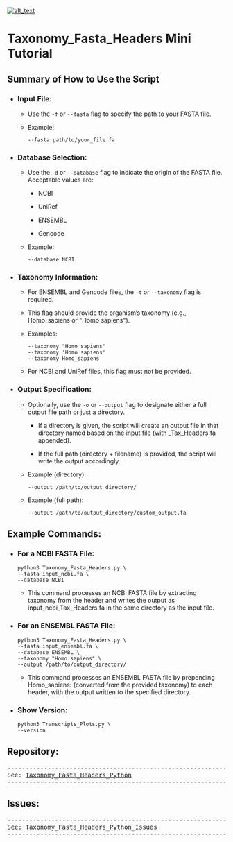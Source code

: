[![alt_text](https://zenodo.org/badge/DOI/10.5281/zenodo.14967827.svg)](https://doi.org/10.5281/zenodo.14967827)

# Taxonomy_Fasta_Headers Mini Tutorial

## Summary of How to Use the Script

+ ### Input File:

  + Use the ```-f``` or ```--fasta``` flag to specify the path to your FASTA file.

  + Example:

    ```
    --fasta path/to/your_file.fa
    ```

+ ### Database Selection:

  + Use the ```-d``` or ```--database``` flag to indicate the origin of the FASTA file. Acceptable values are:

    + NCBI

    + UniRef

    + ENSEMBL

    + Gencode

  + Example:

	```
    --database NCBI
    ```

+ ### Taxonomy Information:

  + For ENSEMBL and Gencode files, the ```-t``` or ```--taxonomy``` flag is required.

  + This flag should provide the organism’s taxonomy (e.g., Homo_sapiens or "Homo sapiens").

  + Examples:

    ```
    --taxonomy "Homo sapiens"
	--taxonomy 'Homo sapiens'
	--taxonomy Homo_sapiens
    ```

  + For NCBI and UniRef files, this flag must not be provided.

+ ### Output Specification:

  + Optionally, use the ```-o``` or ```--output``` flag to designate either a full output file path or just a directory.

    + If a directory is given, the script will create an output file in
    that directory named based on the input file (with _Tax_Headers.fa
    appended).

    + If the full path (directory + filename) is provided, the script will write the output accordingly.

  + Example (directory):

    ```
    --output /path/to/output_directory/
    ```

  + Example (full path):

    ```
    --output /path/to/output_directory/custom_output.fa
    ```

## Example Commands:

+ ### For a NCBI FASTA File:

  ```
  python3 Taxonomy_Fasta_Headers.py \
  --fasta input_ncbi.fa \
  --database NCBI
  ```

  + This command processes an NCBI FASTA file by extracting taxonomy
  from the header and writes the output as input_ncbi_Tax_Headers.fa
  in the same directory as the input file.

+ ### For an ENSEMBL FASTA File:

  ```
  python3 Taxonomy_Fasta_Headers.py \
  --fasta input_ensembl.fa \
  --database ENSEMBL \
  --taxonomy "Homo sapiens" \
  --output /path/to/output_directory/
  ```

  + This command processes an ENSEMBL FASTA file by prepending
  Homo_sapiens: (converted from the provided taxonomy) to each header,
  with the output written to the specified directory.

+ ### Show Version:

  ```
  python3 Transcripts_Plots.py \
  --version
  ```

## Repository:

<pre>
--------------------------------------------------------------------------------
See: <a href="https://github.com/raramayo/Taxonomy_Fasta_Headers_Python" target="_blank">Taxonomy_Fasta_Headers_Python</a>
--------------------------------------------------------------------------------
</pre>

## Issues:

<pre>
--------------------------------------------------------------------------------
See: <a href="https://github.com/raramayo/Taxonomy_Fasta_Headers_Python/issues" target="_blank">Taxonomy_Fasta_Headers_Python_Issues</a>
--------------------------------------------------------------------------------
</pre>
